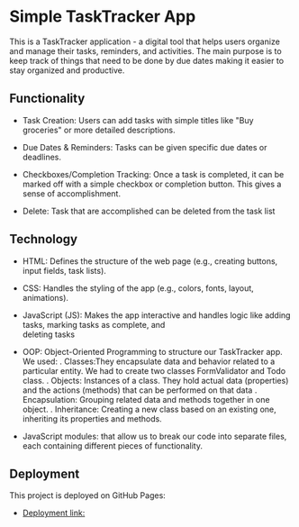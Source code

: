 # Simple TaskTracker App

This is a TaskTracker application - a digital tool that helps users organize and manage their tasks, reminders, and activities. The main purpose is to keep track of things that need to be done by due dates making it easier to stay organized and productive.

## Functionality

- Task Creation: Users can add tasks with simple titles like "Buy groceries" or more detailed descriptions.

- Due Dates & Reminders: Tasks can be given specific due dates or deadlines.

- Checkboxes/Completion Tracking: Once a task is completed, it can be marked off with a simple checkbox or completion button. This gives a sense of accomplishment.

- Delete: Task that are accomplished can be deleted from the task list

## Technology

- HTML: Defines the structure of the web page (e.g., creating buttons, input fields, task lists).

- CSS: Handles the styling of the app (e.g., colors, fonts, layout, animations).

- JavaScript (JS): Makes the app interactive and handles logic like adding tasks, marking tasks as complete, and  
  deleting tasks
- OOP: Object-Oriented Programming to structure our TaskTracker app. We used:
  . Classes:They encapsulate data and behavior related to a particular entity. We had to create two classes FormValidator and Todo class.
  . Objects: Instances of a class. They hold actual data (properties) and the actions (methods) that can be performed on that data
  . Encapsulation: Grouping related data and methods together in one object.
  . Inheritance: Creating a new class based on an existing one, inheriting its properties and methods.
- JavaScript modules: that allow us to break our code into separate files, each containing different pieces of functionality.

## Deployment

This project is deployed on GitHub Pages:

- [Deployment link:](https://iovv13nat.github.io/se_project_todo-app/)
